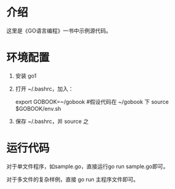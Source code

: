 # 介绍

这里是《GO语言编程》一书中示例源代码。

# 环境配置

1) 安装 go1

2) 打开 ~/.bashrc，加入： 

    export GOBOOK=~/gobook  #假设代码在 ~/gobook 下
    source $GOBOOK/env.sh

3) 保存 ~/.bashrc，并 source 之

# 运行代码

对于单文件程序，如sample.go，直接运行go run sample.go即可。

对于多文件的复杂样例，直接 go run 主程序文件即可。
